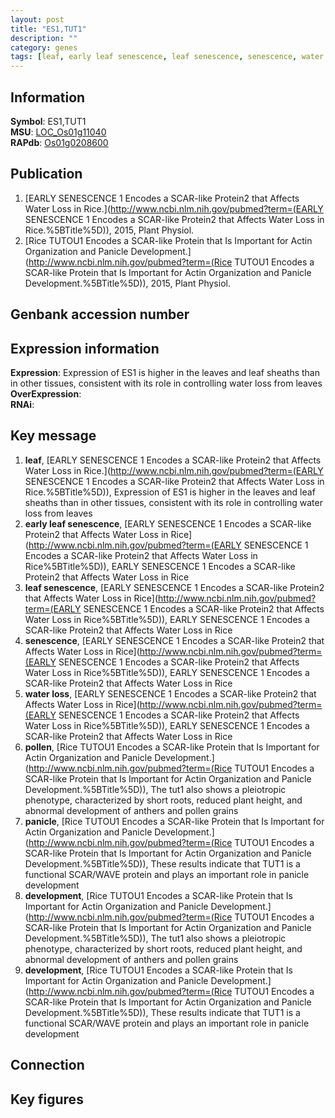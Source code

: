 ```yaml
---
layout: post
title: "ES1,TUT1"
description: ""
category: genes
tags: [leaf, early leaf senescence, leaf senescence, senescence, water loss, pollen, panicle, development, Gene]
---
```


## Information
__Symbol__: ES1,TUT1  
__MSU__: [LOC_Os01g11040](http://rice.plantbiology.msu.edu/cgi-bin/ORF_infopage.cgi?orf=LOC_Os01g11040)  
__RAPdb__: [Os01g0208600](http://rapdb.dna.affrc.go.jp/viewer/gbrowse_details/irgsp1?name=Os01g0208600)  

## Publication
1. [EARLY SENESCENCE 1 Encodes a SCAR-like Protein2 that Affects Water Loss in Rice.](http://www.ncbi.nlm.nih.gov/pubmed?term=(EARLY SENESCENCE 1 Encodes a SCAR-like Protein2 that Affects Water Loss in Rice.%5BTitle%5D)), 2015, Plant Physiol.
2. [Rice TUTOU1 Encodes a SCAR-like Protein that Is Important for Actin Organization and Panicle Development.](http://www.ncbi.nlm.nih.gov/pubmed?term=(Rice TUTOU1 Encodes a SCAR-like Protein that Is Important for Actin Organization and Panicle Development.%5BTitle%5D)), 2015, Plant Physiol.

## Genbank accession number

## Expression information
__Expression__: Expression of ES1 is higher in the leaves and leaf sheaths than in other tissues, consistent with its role in controlling water loss from leaves  
__OverExpression__:  
__RNAi__:  

## Key message
1. __leaf__, [EARLY SENESCENCE 1 Encodes a SCAR-like Protein2 that Affects Water Loss in Rice.](http://www.ncbi.nlm.nih.gov/pubmed?term=(EARLY SENESCENCE 1 Encodes a SCAR-like Protein2 that Affects Water Loss in Rice.%5BTitle%5D)),  Expression of ES1 is higher in the leaves and leaf sheaths than in other tissues, consistent with its role in controlling water loss from leaves
2. __early leaf senescence__, [EARLY SENESCENCE 1 Encodes a SCAR-like Protein2 that Affects Water Loss in Rice](http://www.ncbi.nlm.nih.gov/pubmed?term=(EARLY SENESCENCE 1 Encodes a SCAR-like Protein2 that Affects Water Loss in Rice%5BTitle%5D)), EARLY SENESCENCE 1 Encodes a SCAR-like Protein2 that Affects Water Loss in Rice
3. __leaf senescence__, [EARLY SENESCENCE 1 Encodes a SCAR-like Protein2 that Affects Water Loss in Rice](http://www.ncbi.nlm.nih.gov/pubmed?term=(EARLY SENESCENCE 1 Encodes a SCAR-like Protein2 that Affects Water Loss in Rice%5BTitle%5D)), EARLY SENESCENCE 1 Encodes a SCAR-like Protein2 that Affects Water Loss in Rice
4. __senescence__, [EARLY SENESCENCE 1 Encodes a SCAR-like Protein2 that Affects Water Loss in Rice](http://www.ncbi.nlm.nih.gov/pubmed?term=(EARLY SENESCENCE 1 Encodes a SCAR-like Protein2 that Affects Water Loss in Rice%5BTitle%5D)), EARLY SENESCENCE 1 Encodes a SCAR-like Protein2 that Affects Water Loss in Rice
5. __water loss__, [EARLY SENESCENCE 1 Encodes a SCAR-like Protein2 that Affects Water Loss in Rice](http://www.ncbi.nlm.nih.gov/pubmed?term=(EARLY SENESCENCE 1 Encodes a SCAR-like Protein2 that Affects Water Loss in Rice%5BTitle%5D)), EARLY SENESCENCE 1 Encodes a SCAR-like Protein2 that Affects Water Loss in Rice
6. __pollen__, [Rice TUTOU1 Encodes a SCAR-like Protein that Is Important for Actin Organization and Panicle Development.](http://www.ncbi.nlm.nih.gov/pubmed?term=(Rice TUTOU1 Encodes a SCAR-like Protein that Is Important for Actin Organization and Panicle Development.%5BTitle%5D)),  The tut1 also shows a pleiotropic phenotype, characterized by short roots, reduced plant height, and abnormal development of anthers and pollen grains
7. __panicle__, [Rice TUTOU1 Encodes a SCAR-like Protein that Is Important for Actin Organization and Panicle Development.](http://www.ncbi.nlm.nih.gov/pubmed?term=(Rice TUTOU1 Encodes a SCAR-like Protein that Is Important for Actin Organization and Panicle Development.%5BTitle%5D)),  These results indicate that TUT1 is a functional SCAR/WAVE protein and plays an important role in panicle development
8. __development__, [Rice TUTOU1 Encodes a SCAR-like Protein that Is Important for Actin Organization and Panicle Development.](http://www.ncbi.nlm.nih.gov/pubmed?term=(Rice TUTOU1 Encodes a SCAR-like Protein that Is Important for Actin Organization and Panicle Development.%5BTitle%5D)),  The tut1 also shows a pleiotropic phenotype, characterized by short roots, reduced plant height, and abnormal development of anthers and pollen grains
9. __development__, [Rice TUTOU1 Encodes a SCAR-like Protein that Is Important for Actin Organization and Panicle Development.](http://www.ncbi.nlm.nih.gov/pubmed?term=(Rice TUTOU1 Encodes a SCAR-like Protein that Is Important for Actin Organization and Panicle Development.%5BTitle%5D)),  These results indicate that TUT1 is a functional SCAR/WAVE protein and plays an important role in panicle development

## Connection

## Key figures


